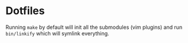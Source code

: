 # Dotfiles

Running `make` by default will init all the submodules (vim plugins) and run `bin/linkify` which will symlink everything.
